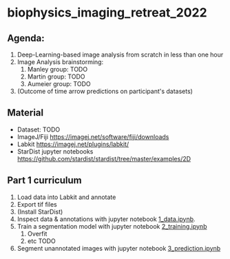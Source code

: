 # biophysics_imaging_retreat_2022

## Agenda:
1. Deep-Learning-based image analysis from scratch in less than one hour
1. Image Analysis brainstorming:
    1. Manley group: TODO
    2. Martin group: TODO
    3. Aumeier group: TODO
1. (Outcome of time arrow predictions on participant's datasets)

## Material
- Dataset: TODO
- ImageJ/Fiji https://imagej.net/software/fiji/downloads
- Labkit https://imagej.net/plugins/labkit/
- StarDist jupyter notebooks https://github.com/stardist/stardist/tree/master/examples/2D

## Part 1 curriculum
1. Load data into Labkit and annotate
1. Export tif files
1. (Install StarDist)
1. Inspect data & annotations with jupyter notebook [1_data.ipynb](https://github.com/stardist/stardist/blob/master/examples/2D/1_data.ipynb).
1. Train a segmentation model with jupyter notebook [2_training.ipynb](https://github.com/stardist/stardist/blob/master/examples/2D/2_training.ipynb)
    1. Overfit
    1. etc TODO
1. Segment unannotated images with jupyter notebook [3_prediction.ipynb](https://github.com/stardist/stardist/blob/master/examples/2D/3_prediction.ipynb)

